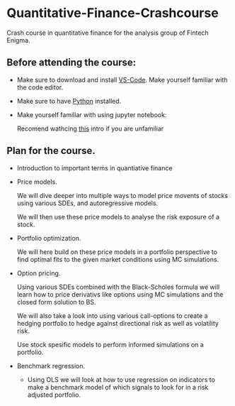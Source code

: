# Quantitative-Finance-Crashcourse
Crash course in quantitative finance for the analysis group of Fintech Enigma.  

## Before attending the course:

- Make sure to download and install [VS-Code](https://code.visualstudio.com/). Make yourself familiar with the code editor. 

- Make sure to have [Python](https://www.python.org/) installed. 

- Make yourself familiar with using jupyter notebook:

    Recomend wathcing [this](https://www.youtube.com/watch?v=xS5ZXOC4e6A&ab_channel=TheCodeCity) intro if you are unfamiliar


## Plan for the course.

- Introduction to important terms in quantiative finance

- Price models. 

    We will dive deeper into multiple ways to model price movents of stocks using various SDEs, and autoregressive models. 

    We will then use these price models to analyse the risk exposure of a stock.

- Portfolio optimization.

    We will here build on these price models in a portfolio perspective to find optimal fits to the given market conditions using MC simulations. 

- Option pricing.

    Using various SDEs combined with the Black-Scholes formula we will learn how to price derivativs like options using MC simulations and the closed form solution to BS.

    We will also take a look into using various call-options to create a hedging portfolio to hedge against directional risk as well as volatility risk. 

    Use stock spesific models to perform informed simulations on a portfolio. 

- Benchmark regression. 

    - Using OLS we will look at how to use regression on indicators to make a benchmark model of which signals to look for in a risk adjusted portfolio. 

    